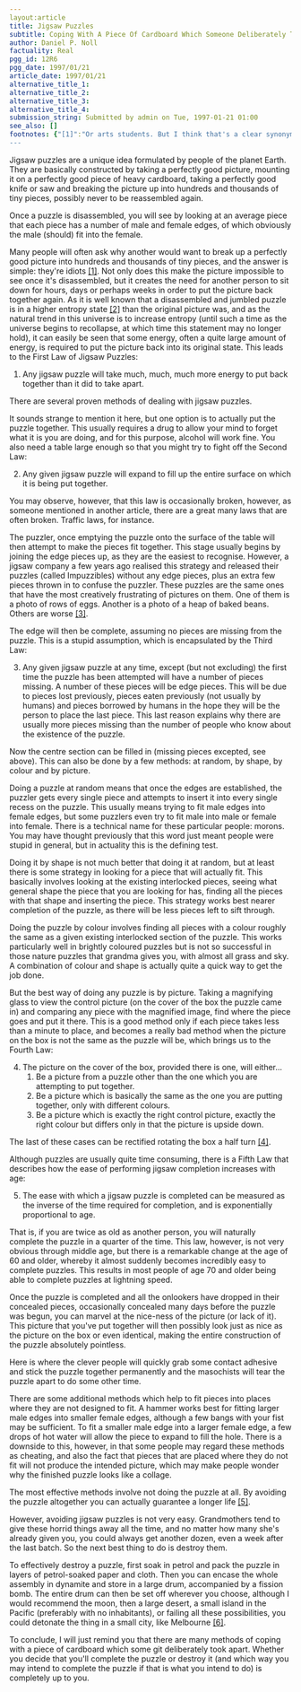 ```yaml
---
layout:article
title: Jigsaw Puzzles
subtitle: Coping With A Piece Of Cardboard Which Someone Deliberately Took Apart
author: Daniel P. Noll
factuality: Real
pgg_id: 12R6
pgg_date: 1997/01/21
article_date: 1997/01/21
alternative_title_1: 
alternative_title_2: 
alternative_title_3: 
alternative_title_4: 
submission_string: Submitted by admin on Tue, 1997-01-21 01:00
see_also: []
footnotes: {"[1]":"Or arts students. But I think that's a clear synonym anyway.","[2]":"Entropy (defined): The amount of disorder in a system. In general, the amount of entropy in a system increases with the passing of time, and for the entropy to decrease, you must add energy to balance the equation.","[3]":"The idea of jigsaw puzzles with pictures of food on them was apparently done for a reason. By looking at heaps of baked beans, for example, and at the same time being completely frustrated by a puzzle full of them, you could theoretically be put off baked beans, which would consequently reduce flatulence. In the same way, puzzles featuring nothing but eggs could help to cut down cholesterol.","[4]":"Through the correct axis, i.e. don't turn it upside down.","[5]":"This is actually not proven, so don't quote me on it.","[6]":"Provided you don't actually live there."}
---
```

<div>
<p>Jigsaw puzzles are a unique idea formulated by people of the planet Earth. They are basically constructed by taking a perfectly good picture, mounting it on a perfectly good piece of heavy cardboard, taking a perfectly good knife or saw and breaking the picture up into hundreds and thousands of tiny pieces, possibly never to be reassembled again.</p>
<p>Once a puzzle is disassembled, you will see by looking at an average piece that each piece has a number of male and female edges, of which obviously the male (should) fit into the female.</p>
<p>Many people will often ask why another would want to break up a perfectly good picture into hundreds and thousands of tiny pieces, and the answer is simple: they're idiots <a href="#footnotes.1" class="footnote-link">[1]</a>. Not only does this make the picture impossible to see once it's disassembled, but it creates the need for another person to sit down for hours, days or perhaps weeks in order to put the picture back together again. As it is well known that a disassembled and jumbled puzzle is in a higher entropy state <a href="#footnotes.2" class="footnote-link">[2]</a> than the original picture was, and as the natural trend in this universe is to increase entropy (until such a time as the universe begins to recollapse, at which time this statement may no longer hold), it can easily be seen that some energy, often a quite large amount of energy, is required to put the picture back into its original state. This leads to the First Law of Jigsaw Puzzles:</p>
<ol>
<li value="1">Any jigsaw puzzle will take much, much, much more energy to put back together than it did to take apart.</li>
</ol>
<p>There are several proven methods of dealing with jigsaw puzzles.</p>
<p>It sounds strange to mention it here, but one option is to actually put the puzzle together. This usually requires a drug to allow your mind to forget what it is you are doing, and for this purpose, alcohol will work fine. You also need a table large enough so that you might try to fight off the Second Law:</p>
<ol>
<li value="2">Any given jigsaw puzzle will expand to fill up the entire surface on which it is being put together.</li>
</ol>
<p>You may observe, however, that this law is occasionally broken, however, as someone mentioned in another article, there are a great many laws that are often broken. Traffic laws, for instance.</p>
<p>The puzzler, once emptying the puzzle onto the surface of the table will then attempt to make the pieces fit together. This stage usually begins by joining the edge pieces up, as they are the easiest to recognise. However, a jigsaw company a few years ago realised this strategy and released their puzzles (called Impuzzibles) without any edge pieces, plus an extra few pieces thrown in to confuse the puzzler. These puzzles are the same ones that have the most creatively frustrating of pictures on them. One of them is a photo of rows of eggs. Another is a photo of a heap of baked beans. Others are worse <a href="#footnotes.3" class="footnote-link">[3]</a>.</p>
<p>The edge will then be complete, assuming no pieces are missing from the puzzle. This is a stupid assumption, which is encapsulated by the Third Law:</p>
<ol>
<li value="3">Any given jigsaw puzzle at any time, except (but not excluding) the first time the puzzle has been attempted will have a number of pieces missing. A number of these pieces will be edge pieces. This will be due to pieces lost previously, pieces eaten previously (not usually by humans) and pieces borrowed by humans in the hope they will be the person to place the last piece. This last reason explains why there are usually more pieces missing than the number of people who know about the existence of the puzzle.</li>
</ol>
<p>Now the centre section can be filled in (missing pieces excepted, see above). This can also be done by a few methods: at random, by shape, by colour and by picture.</p>
<p>Doing a puzzle at random means that once the edges are established, the puzzler gets every single piece and attempts to insert it into every single recess on the puzzle. This usually means trying to fit male edges into female edges, but some puzzlers even try to fit male into male or female into female. There is a technical name for these particular people: morons. You may have thought previously that this word just meant people were stupid in general, but in actuality this is the defining test.</p>
<p>Doing it by shape is not much better that doing it at random, but at least there is some strategy in looking for a piece that will actually fit. This basically involves looking at the existing interlocked pieces, seeing what general shape the piece that you are looking for has, finding all the pieces with that shape and inserting the piece. This strategy works best nearer completion of the puzzle, as there will be less pieces left to sift through.</p>
<p>Doing the puzzle by colour involves finding all pieces with a colour roughly the same as a given existing interlocked section of the puzzle. This works particularly well in brightly coloured puzzles but is not so successful in those nature puzzles that grandma gives you, with almost all grass and sky. A combination of colour and shape is actually quite a quick way to get the job done.</p>
<p>But the best way of doing any puzzle is by picture. Taking a magnifying glass to view the control picture (on the cover of the box the puzzle came in) and comparing any piece with the magnified image, find where the piece goes and put it there. This is a good method only if each piece takes less than a minute to place, and becomes a really bad method when the picture on the box is not the same as the puzzle will be, which brings us to the Fourth Law:</p>
<ol>
<li value="4">The picture on the cover of the box, provided there is one, will either...
<ol>
<li value="1">Be a picture from a puzzle other than the one which you are attempting to put together.</li>
<li value="2">Be a picture which is basically the same as the one you are putting together, only with different colours.</li>
<li value="3">Be a picture which is exactly the right control picture, exactly the right colour but differs only in that the picture is upside down.</li>
</ol>
</li>
</ol>
<p>The last of these cases can be rectified rotating the box a half turn <a href="#footnotes.4" class="footnote-link">[4]</a>.</p>
<p>Although puzzles are usually quite time consuming, there is a Fifth Law that describes how the ease of performing jigsaw completion increases with age:</p>
<ol>
<li value="5">The ease with which a jigsaw puzzle is completed can be measured as the inverse of the time required for completion, and is exponentially proportional to age.</li>
</ol>
<p>That is, if you are twice as old as another person, you will naturally complete the puzzle in a quarter of the time. This law, however, is not very obvious through middle age, but there is a remarkable change at the age of 60 and older, whereby it almost suddenly becomes incredibly easy to complete puzzles. This results in most people of age 70 and older being able to complete puzzles at lightning speed.</p>
<p>Once the puzzle is completed and all the onlookers have dropped in their concealed pieces, occasionally concealed many days before the puzzle was begun, you can marvel at the nice-ness of the picture (or lack of it). This picture that you've put together will then possibly look just as nice as the picture on the box or even identical, making the entire construction of the puzzle absolutely pointless.</p>
<p>Here is where the clever people will quickly grab some contact adhesive and stick the puzzle together permanently and the masochists will tear the puzzle apart to do some other time.</p>
<p>There are some additional methods which help to fit pieces into places where they are not designed to fit. A hammer works best for fitting larger male edges into smaller female edges, although a few bangs with your fist may be sufficient. To fit a smaller male edge into a larger female edge, a few drops of hot water will allow the piece to expand to fill the hole. There is a downside to this, however, in that some people may regard these methods as cheating, and also the fact that pieces that are placed where they do not fit will not produce the intended picture, which may make people wonder why the finished puzzle looks like a collage.</p>
<p>The most effective methods involve not doing the puzzle at all. By avoiding the puzzle altogether you can actually guarantee a longer life <a href="#footnotes.5" class="footnote-link">[5]</a>.</p>
<p>However, avoiding jigsaw puzzles is not very easy. Grandmothers tend to give these horrid things away all the time, and no matter how many she's already given you, you could always get another dozen, even a week after the last batch. So the next best thing to do is destroy them.</p>
<p>To effectively destroy a puzzle, first soak in petrol and pack the puzzle in layers of petrol-soaked paper and cloth. Then you can encase the whole assembly in dynamite and store in a large drum, accompanied by a fission bomb. The entire drum can then be set off wherever you choose, although I would recommend the moon, then a large desert, a small island in the Pacific (preferably with no inhabitants), or failing all these possibilities, you could detonate the thing in a small city, like Melbourne <a href="#footnotes.6" class="footnote-link">[6]</a>.</p>
<p>To conclude, I will just remind you that there are many methods of coping with a piece of cardboard which some git deliberately took apart. Whether you decide that you'll complete the puzzle or destroy it (and which way you may intend to complete the puzzle if that is what you intend to do) is completely up to you.</p>
</div>

